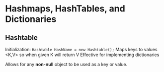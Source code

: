 # Hashmaps, HashTables, and Dictionaries

## Hashtable

Initialization: `Hashtable HashName = new Hashtable();`
Maps keys to values <K,V> so when given K will return V
Effective for implementing dictionaries

Allows for any **non-null** object to be used as a key or value.

